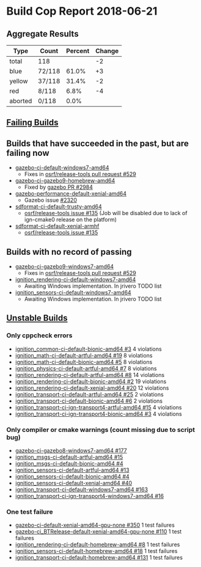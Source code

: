 # Build Cop Report 2018-06-21

## Aggregate Results
| Type | Count | Percent | Change |
|--|--|--|--|
| total | 118 | | -2 |
| blue | 72/118 | 61.0% | +3 |
| yellow | 37/118 | 31.4% | -2 |
| red | 8/118 | 6.8% | -4 |
| aborted | 0/118 | 0.0% |  |

## [Failing Builds](https://build.osrfoundation.org/view/main/view/BuildCopFail/)

## Builds that have succeeded in the past, but are failing now

* [gazebo-ci-default-windows7-amd64](https://build.osrfoundation.org/job/gazebo-ci-default-windows7-amd64)
    * Fixes in [osrf/release-tools pull request #529](https://bitbucket.org/osrf/release-tools/pull-requests/529/fix-windows-gazebo-build/diff)
* [gazebo-ci-gazebo9-homebrew-amd64](https://build.osrfoundation.org/job/gazebo-ci-gazebo9-homebrew-amd64)
    * Fixed by [gazebo PR #2984](https://bitbucket.org/osrf/gazebo/pull-requests/2984/fix-build-on-homebrew-with-protobuf-36/diff)
* [gazebo-performance-default-xenial-amd64](https://build.osrfoundation.org/job/gazebo-performance-default-xenial-amd64)
    * Gazebo issue [#2320](https://bitbucket.org/osrf/gazebo/issues/2320/performance_transport_stress-test-times)
* [sdformat-ci-default-trusty-amd64](https://build.osrfoundation.org/job/sdformat-ci-default-trusty-amd64)
    * [osrf/release-tools issue #135](https://bitbucket.org/osrf/release-tools/issues/135/sdformat-ci-jobs-on-trusty-and-xenial) (Job will be disabled due to lack of ign-cmake0 release on the platform)
* [sdformat-ci-default-xenial-armhf](https://build.osrfoundation.org/job/sdformat-ci-default-xenial-armhf)
    * [osrf/release-tools issue #135](https://bitbucket.org/osrf/release-tools/issues/135/sdformat-ci-jobs-on-trusty-and-xenial)

## Builds with no record of passing
* [gazebo-ci-gazebo9-windows7-amd64](https://build.osrfoundation.org/job/gazebo-ci-gazebo9-windows7-amd64)
    * Fixes in [osrf/release-tools pull request #529](https://bitbucket.org/osrf/release-tools/pull-requests/529/fix-windows-gazebo-build/diff)
* [ignition_rendering-ci-default-windows7-amd64](https://build.osrfoundation.org/job/ignition_rendering-ci-default-windows7-amd64)
    * Awaiting Windows implementation. In jrivero TODO list
* [ignition_sensors-ci-default-windows7-amd64](https://build.osrfoundation.org/job/ignition_sensors-ci-default-windows7-amd64)
    * Awaiting Windows implementation. In jrivero TODO list

## [Unstable Builds](https://build.osrfoundation.org/view/main/view/BuildCopFail/)

### Only cppcheck errors

* [ignition_common-ci-default-bionic-amd64 #3](https://build.osrfoundation.org/job/ignition_common-ci-default-bionic-amd64/3) 4 violations
* [ignition_math-ci-default-artful-amd64 #19](https://build.osrfoundation.org/job/ignition_math-ci-default-artful-amd64/19) 8 violations
* [ignition_math-ci-default-bionic-amd64 #5](https://build.osrfoundation.org/job/ignition_math-ci-default-bionic-amd64/5) 8 violations
* [ignition_physics-ci-default-artful-amd64 #7](https://build.osrfoundation.org/job/ignition_physics-ci-default-artful-amd64/7) 8 violations
* [ignition_rendering-ci-default-artful-amd64 #8](https://build.osrfoundation.org/job/ignition_rendering-ci-default-artful-amd64/8) 14 violations
* [ignition_rendering-ci-default-bionic-amd64 #2](https://build.osrfoundation.org/job/ignition_rendering-ci-default-bionic-amd64/2) 19 violations
* [ignition_rendering-ci-default-xenial-amd64 #20](https://build.osrfoundation.org/job/ignition_rendering-ci-default-xenial-amd64/20) 12 violations
* [ignition_transport-ci-default-artful-amd64 #25](https://build.osrfoundation.org/job/ignition_transport-ci-default-artful-amd64/25) 2 violations
* [ignition_transport-ci-default-bionic-amd64 #6](https://build.osrfoundation.org/job/ignition_transport-ci-default-bionic-amd64/6) 2 violations
* [ignition_transport-ci-ign-transport4-artful-amd64 #15](https://build.osrfoundation.org/job/ignition_transport-ci-ign-transport4-artful-amd64/15) 4 violations
* [ignition_transport-ci-ign-transport4-bionic-amd64 #3](https://build.osrfoundation.org/job/ignition_transport-ci-ign-transport4-bionic-amd64/3) 4 violations

### Only compiler or cmake warnings (count missing due to script bug)

* [gazebo-ci-gazebo8-windows7-amd64 #177](https://build.osrfoundation.org/job/gazebo-ci-gazebo8-windows7-amd64/177)
* [ignition_msgs-ci-default-artful-amd64 #15](https://build.osrfoundation.org/job/ignition_msgs-ci-default-artful-amd64/15)
* [ignition_msgs-ci-default-bionic-amd64 #4](https://build.osrfoundation.org/job/ignition_msgs-ci-default-bionic-amd64/4)
* [ignition_sensors-ci-default-artful-amd64 #13](https://build.osrfoundation.org/job/ignition_sensors-ci-default-artful-amd64/13)
* [ignition_sensors-ci-default-bionic-amd64 #4](https://build.osrfoundation.org/job/ignition_sensors-ci-default-bionic-amd64/4)
* [ignition_sensors-ci-default-xenial-amd64 #40](https://build.osrfoundation.org/job/ignition_sensors-ci-default-xenial-amd64/40)
* [ignition_transport-ci-default-windows7-amd64 #163](https://build.osrfoundation.org/job/ignition_transport-ci-default-windows7-amd64/163)
* [ignition_transport-ci-ign-transport4-windows7-amd64 #16](https://build.osrfoundation.org/job/ignition_transport-ci-ign-transport4-windows7-amd64/16)

### One test failure

* [gazebo-ci-default-xenial-amd64-gpu-none #350](https://build.osrfoundation.org/job/gazebo-ci-default-xenial-amd64-gpu-none/350) 1 test failures
* [gazebo-ci_BTRelease-default-xenial-amd64-gpu-none #110](https://build.osrfoundation.org/job/gazebo-ci_BTRelease-default-xenial-amd64-gpu-none/110) 1 test failures
* [ignition_rendering-ci-default-homebrew-amd64 #8](https://build.osrfoundation.org/job/ignition_rendering-ci-default-homebrew-amd64/8) 1 test failures
* [ignition_sensors-ci-default-homebrew-amd64 #18](https://build.osrfoundation.org/job/ignition_sensors-ci-default-homebrew-amd64/18) 1 test failures
* [ignition_transport-ci-default-homebrew-amd64 #131](https://build.osrfoundation.org/job/ignition_transport-ci-default-homebrew-amd64/131) 1 test failures